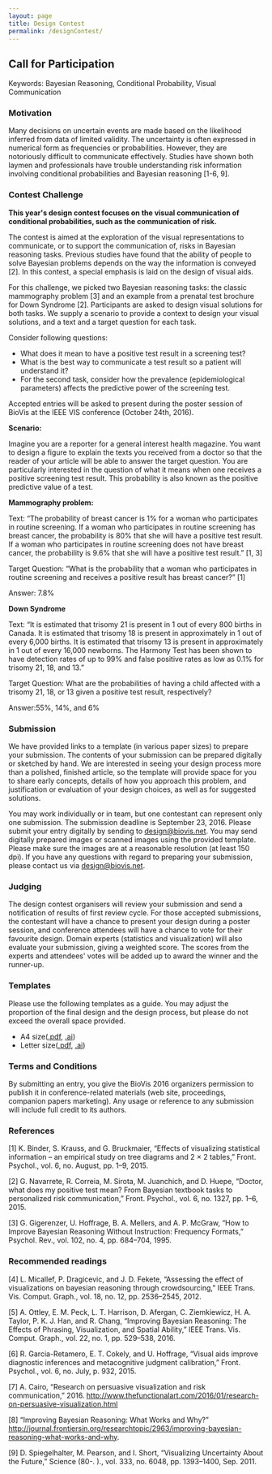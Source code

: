 ```yaml
---
layout: page
title: Design Contest
permalink: /designContest/
---
```


## Call for Participation

Keywords: Bayesian Reasoning, Conditional Probability, Visual Communication


### Motivation
Many decisions on uncertain events are made based on the likelihood inferred from data of limited validity. The uncertainty is often expressed in numerical form as frequencies or probabilities. However, they are notoriously difficult to communicate effectively. Studies have shown both laymen and professionals have trouble understanding risk information involving conditional probabilities and Bayesian reasoning [1-6, 9].

### Contest Challenge
**This year's design contest focuses on the visual communication of conditional probabilities, such as the communication of risk.**

The contest is aimed at the exploration of the visual representations to communicate, or to support the communication of, risks in Bayesian reasoning tasks. Previous studies have found that the ability of people to solve Bayesian problems depends on the way the information is conveyed [2]. In this contest, a special emphasis is laid on the design of visual aids.

For this challenge, we picked two Bayesian reasoning tasks: the classic mammography problem [3] and an example from a prenatal test brochure for Down Syndrome [2]. Participants are asked to design visual solutions for both tasks. We supply a scenario to provide a context to design your visual solutions, and a text and a target question for each task.

Consider following questions:

*   What does it mean to have a positive test result in a screening test?
*   What is the best way to communicate a test result so a patient will understand it?
*   For the second task, consider how the prevalence (epidemiological parameters) affects the predictive power of the screening test.

Accepted entries will be asked to present during the poster session of BioVis at the IEEE VIS conference (October 24th, 2016).


**Scenario:**

Imagine you are a reporter for a general interest health magazine. You want to design a figure to explain the texts you received from a doctor so that the reader of your article will be able to answer the target question. You are particularly interested in the question of what it means when one receives a positive screening test result. This probability is also known as the positive predictive value of a test.

**Mammography problem:**

Text: “The probability of breast cancer is 1% for a woman who participates in routine screening. If a woman who participates in routine screening has breast cancer, the probability is 80% that she will have a positive test result. If a woman who participates in routine screening does not have breast cancer, the probability is 9.6% that she will have a positive test result.” [1, 3]

Target Question: “What is the probability that a woman who participates in routine screening and receives a positive result has breast cancer?” [1]

Answer: 7.8%


**Down Syndrome**

Text: “It is estimated that trisomy 21 is present in 1 out of every 800 births in Canada. It is estimated that trisomy 18 is present in approximately in 1 out of every 6,000 births. It is estimated that trisomy 13 is present in approximately in 1 out of every 16,000 newborns. The Harmony Test has been shown to have detection rates of up to 99% and false positive rates as low as 0.1% for trisomy 21, 18, and 13.”

Target Question: What are the probabilities of having a child affected with a trisomy 21, 18, or 13 given a positive test result, respectively?

Answer:55%, 14%, and 6%


### Submission
We have provided links to a template (in various paper sizes) to prepare your submission. The contents of your submission can be prepared digitally or sketched by hand. We are interested in seeing your design process more than a polished, finished article, so the template will provide space for you to share early concepts, details of how you approach this problem, and justification or evaluation of your design choices, as well as for suggested solutions.

You may work individually or in team, but one contestant can represent only one submission. The submission deadline is September 23, 2016. Please submit your entry digitally by sending to <span class="c12 c10">[design@biovis.net](mailto:design@biovis.net). You may send digitally prepared images or scanned images using the provided template. Please make sure the images are at a reasonable resolution (at least 150 dpi). If you have any questions with regard to preparing your submission, please contact us via <span class="c10 c12">[design@biovis.net](mailto:design@biovis.net).


### Judging
The design contest organisers will review your submission and send a notification of results of first review cycle. For those accepted submissions, the contestant will have a chance to present your design during a poster session, and conference attendees will have a chance to vote for their favourite design. Domain experts (statistics and visualization) will also evaluate your submission, giving a weighted score. The scores from the experts and attendees' votes will be added up to award the winner and the runner-up.


### Templates
Please use the following templates as a guide. You may adjust the proportion of the final design and the design process, but please do not exceed the overall space provided.

*   A4 size([.pdf](https://www.google.com/url?q=https://dl.dropboxusercontent.com/u/50368075/BioVis_2016/template_A4.pdf&sa=D&ust=1456755672165000&usg=AFQjCNHjATjQU89sQx11n_cLx0AwsHtM8A), [.ai](https://www.google.com/url?q=https://dl.dropboxusercontent.com/u/50368075/BioVis_2016/template_A4.ai&sa=D&ust=1456755672166000&usg=AFQjCNHn5AdF6TsLMQGc51MBb5K_PdQadg))
*   Letter size([.pdf](https://www.google.com/url?q=https://dl.dropboxusercontent.com/u/50368075/BioVis_2016/template_Letter.pdf&sa=D&ust=1456755672166000&usg=AFQjCNE7JKVoOactiNlS3kubJxx5zjTs9A), [.ai](https://www.google.com/url?q=https://dl.dropboxusercontent.com/u/50368075/BioVis_2016/template_Letter.ai&sa=D&ust=1456755672167000&usg=AFQjCNGPLSzhR-qUyvtbfN5S7ScGKwWMcw))


### Terms and Conditions

By submitting an entry, you give the BioVis 2016 organizers permission to publish it in conference-related materials (web site, proceedings, companion papers marketing). Any usage or reference to any submission will include full credit to its authors.


### References

[1] K. Binder, S. Krauss, and G. Bruckmaier, “Effects of visualizing statistical information – an empirical study on tree diagrams and 2 × 2 tables,” Front. Psychol., vol. 6, no. August, pp. 1–9, 2015.

[2] G. Navarrete, R. Correia, M. Sirota, M. Juanchich, and D. Huepe, “Doctor, what does my positive test mean? From Bayesian textbook tasks to personalized risk communication,” Front. Psychol., vol. 6, no. 1327, pp. 1–6, 2015.

[3] G. Gigerenzer, U. Hoffrage, B. A. Mellers, and A. P. McGraw, “How to Improve Bayesian Reasoning Without Instruction: Frequency Formats,” Psychol. Rev., vol. 102, no. 4, pp. 684–704, 1995.

### Recommended readings

[4] L. Micallef, P. Dragicevic, and J. D. Fekete, “Assessing the effect of visualizations on bayesian reasoning through crowdsourcing,” IEEE Trans. Vis. Comput. Graph., vol. 18, no. 12, pp. 2536–2545, 2012.

[5] A. Ottley, E. M. Peck, L. T. Harrison, D. Afergan, C. Ziemkiewicz, H. A. Taylor, P. K. J. Han, and R. Chang, “Improving Bayesian Reasoning: The Effects of Phrasing, Visualization, and Spatial Ability,” IEEE Trans. Vis. Comput. Graph., vol. 22, no. 1, pp. 529–538, 2016.

[6] R. Garcia-Retamero, E. T. Cokely, and U. Hoffrage, “Visual aids improve diagnostic inferences and metacognitive judgment calibration,” Front. Psychol., vol. 6, no. July, p. 932, 2015.

[7] A. Cairo, “Research on persuasive visualization and risk communication,” 2016\. http://www.thefunctionalart.com/2016/01/research-on-persuasive-visualization.html

[8] “Improving Bayesian Reasoning: What Works and Why?” http://journal.frontiersin.org/researchtopic/2963/improving-bayesian-reasoning-what-works-and-why.

[9] D. Spiegelhalter, M. Pearson, and I. Short, “Visualizing Uncertainty About the Future,” Science (80-. )., vol. 333, no. 6048, pp. 1393–1400, Sep. 2011.
